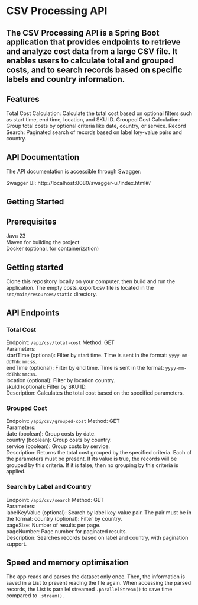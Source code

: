 # CSV Processing API
## The CSV Processing API is a Spring Boot application that provides endpoints to retrieve and analyze cost data from a large CSV file. It enables users to calculate total and grouped costs, and to search records based on specific labels and country information.

## Features
Total Cost Calculation: Calculate the total cost based on optional filters such as start time, end time, location, and SKU ID.
Grouped Cost Calculation: Group total costs by optional criteria like date, country, or service.
Record Search: Paginated search of records based on label key-value pairs and country.
## API Documentation
The API documentation is accessible through Swagger:

Swagger UI: http://localhost:8080/swagger-ui/index.html#/
## Getting Started
## Prerequisites
Java 23  
Maven for building the project  
Docker (optional, for containerization)  

## Getting started
Clone this repository locally on your computer, then build and run the application. The empty costs_export.csv file is located in the `src/main/resources/static` directory.

## API Endpoints
### Total Cost
Endpoint: `/api/csv/total-cost`
Method: GET  
Parameters:  
startTime (optional): Filter by start time. Time is sent in the format: `yyyy-mm-ddThh:mm:ss`.  
endTime (optional): Filter by end time. Time is sent in the format: `yyyy-mm-ddThh:mm:ss`.  
location (optional): Filter by location country.  
skuId (optional): Filter by SKU ID.  
Description: Calculates the total cost based on the specified parameters.  
### Grouped Cost
Endpoint: `/api/csv/grouped-cost`
Method: GET  
Parameters:  
date (boolean): Group costs by date.  
country (boolean): Group costs by country.  
service (boolean): Group costs by service.  
Description: Returns the total cost grouped by the specified criteria. Each of the parameters must be present. If its value is true, the records will be grouped by this criteria. If it is false, then no grouping by this criteria is applied.
### Search by Label and Country
Endpoint: `/api/csv/search`
Method: GET  
Parameters:  
labelKeyValue (optional): Search by label key-value pair. The pair must be in the format: 
country (optional): Filter by country.  
pageSize: Number of results per page.  
pageNumber: Page number for paginated results.  
Description: Searches records based on label and country, with pagination support.  

## Speed and memory optimisation
The app reads and parses the dataset only once. Then, the information is saved in a List to prevent reading the file again. When accessing the parsed records, the List is parallel streamed `.parallelStream()` to save time compared to `.stream()`.
